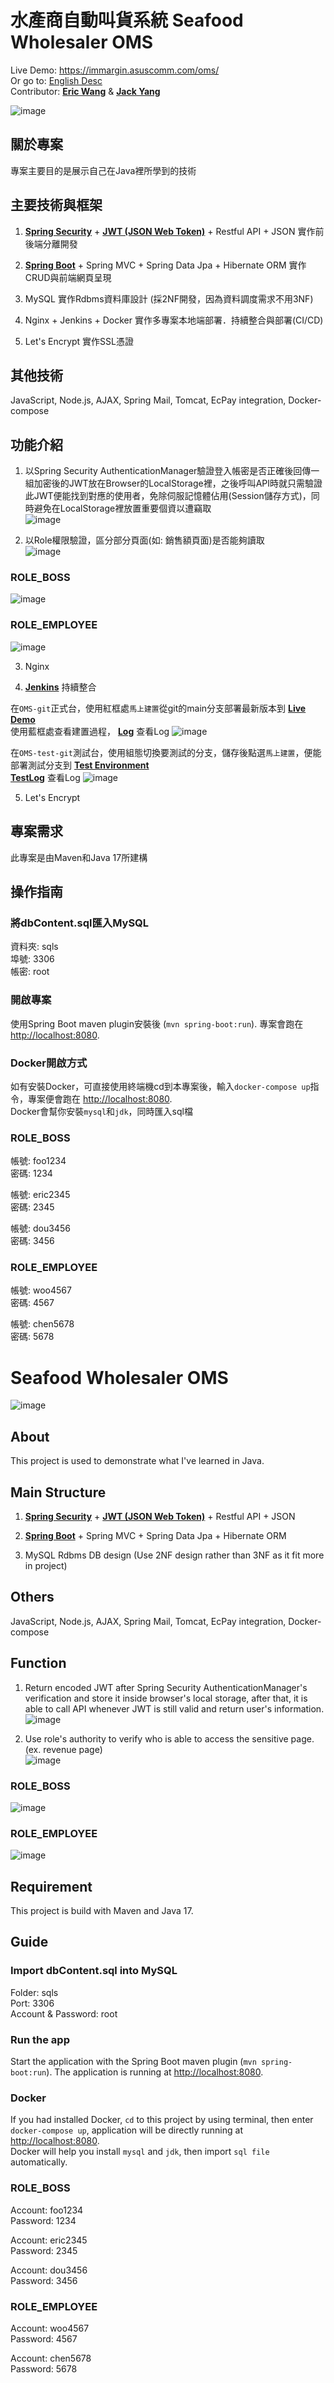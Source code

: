 # 水產商自動叫貨系統 Seafood Wholesaler OMS

Live Demo: https://immargin.asuscomm.com/oms/ <BR>
Or go to: [English Desc](#seafood-wholesaler-oms)<BR>
Contributor: **[Eric Wang](https://github.com/EricWangisCool)** & **[Jack Yang](https://github.com/LaplusIjns)**

![image](etc/SystemPage.png?raw=true "JwtToken")

## 關於專案
專案主要目的是展示自己在Java裡所學到的技術

## 主要技術與框架
1. **[Spring Security](https://spring.io/projects/spring-security)** + **[JWT (JSON Web Token)](https://jwt.io)** + 
Restful API + JSON 實作前後端分離開發<BR>

2. **[Spring Boot](https://spring.io/projects/spring-boot)** + Spring MVC + Spring Data Jpa + Hibernate ORM 實作CRUD與前端網頁呈現<BR>

3. MySQL 實作Rdbms資料庫設計 (採2NF開發，因為資料調度需求不用3NF)

4. Nginx + Jenkins + Docker 實作多專案本地端部署．持續整合與部署(CI/CD)

5. Let's Encrypt 實作SSL憑證

## 其他技術
JavaScript, Node.js, AJAX, Spring Mail, Tomcat, EcPay integration, Docker-compose

## 功能介紹
1. 以Spring Security AuthenticationManager驗證登入帳密是否正確後回傳一組加密後的JWT放在Browser的LocalStorage裡，之後呼叫API時就只需驗證此JWT便能找到對應的使用者，免除伺服記憶體佔用(Session儲存方式)，同時避免在LocalStorage裡放置重要個資以遭竊取<BR>
![image](etc/JwtToken.png?raw=true "JwtToken")

2. 以Role權限驗證，區分部分頁面(如: 銷售額頁面)是否能夠讀取<BR>
![image](etc/RoleSetting.png?raw=true "RoleSetting")

### ROLE_BOSS
![image](etc/RolePermit.png?raw=true "RolePermit")

### ROLE_EMPLOYEE
![image](etc/RoleDenied.png?raw=true "RoleDenied")

3. Nginx

4. **[Jenkins](https://immargin.asuscomm.com/jenkins/asynchPeople/)** 持續整合

在`OMS-git`正式台，使用紅框處`馬上建置`從git的main分支部署最新版本到 **[Live Demo](https://immargin.asuscomm.com/oms/)** <BR>
使用藍框處查看建置過程， **[Log](https://immargin.asuscomm.com/oms_log)** 查看Log
![image](etc/Jenkins.png?raw=true "Jenkins")


在`OMS-test-git`測試台，使用組態切換要測試的分支，儲存後點選`馬上建置`，便能部署測試分支到 **[Test Environment](https://immargin.asuscomm.com/webtest/)** <BR>
**[TestLog](https://immargin.asuscomm.com/oms_testlog)** 查看Log
![image](etc/JenkinsTest.png?raw=true "JenkinsTest")

5. Let's Encrypt


## 專案需求
此專案是由Maven和Java 17所建構

## 操作指南

### 將dbContent.sql匯入MySQL
資料夾: sqls<BR>
埠號: 3306<BR>
帳密: root

### 開啟專案
使用Spring Boot maven plugin安裝後 (`mvn spring-boot:run`).
專案會跑在 [http://localhost:8080](http://localhost:8080).

### Docker開啟方式
如有安裝Docker，可直接使用終端機cd到本專案後，輸入`docker-compose up`指令，專案便會跑在 [http://localhost:8080](http://localhost:8080).<BR>
Docker會幫你安裝`mysql`和`jdk`，同時匯入sql檔

### ROLE_BOSS
帳號: foo1234<BR>
密碼: 1234<BR>

帳號: eric2345<BR>
密碼: 2345<BR>

帳號: dou3456<BR>
密碼: 3456<BR>

### ROLE_EMPLOYEE
帳號: woo4567<BR>
密碼: 4567<BR>

帳號: chen5678<BR>
密碼: 5678<BR>

# Seafood Wholesaler OMS

![image](etc/SystemPage.png?raw=true "JwtToken")

## About
This project is used to demonstrate what I've learned in Java.

## Main Structure
1. **[Spring Security](https://spring.io/projects/spring-security)** + **[JWT (JSON Web Token)](https://jwt.io)** +
   Restful API + JSON<BR>

2. **[Spring Boot](https://spring.io/projects/spring-boot)** + Spring MVC + Spring Data Jpa + Hibernate ORM<BR>

3. MySQL Rdbms DB design (Use 2NF design rather than 3NF as it fit more in project)

## Others
JavaScript, Node.js, AJAX, Spring Mail, Tomcat, EcPay integration, Docker-compose

## Function
1. Return encoded JWT after Spring Security AuthenticationManager's verification and store it inside browser's local storage, after that, it is able to call API whenever JWT is still valid and return user's information.
![image](etc/JwtToken.png?raw=true "JwtToken")

2. Use role's authority to verify who is able to access the sensitive page.(ex. revenue page)<BR>
![image](etc/RoleSetting.png?raw=true "RoleSetting")

### ROLE_BOSS
![image](etc/RolePermit.png?raw=true "RolePermit")

### ROLE_EMPLOYEE
![image](etc/RoleDenied.png?raw=true "RoleDenied")

## Requirement
This project is build with Maven and Java 17.

## Guide

### Import dbContent.sql into MySQL
Folder: sqls<BR>
Port: 3306<BR>
Account & Password: root

### Run the app
Start the application with the Spring Boot maven plugin (`mvn spring-boot:run`).
The application is running at [http://localhost:8080](http://localhost:8080).

### Docker 
If you had installed Docker, `cd` to this project by using terminal, then enter `docker-compose up`, application will be directly running at  [http://localhost:8080](http://localhost:8080).<BR>Docker will help you install `mysql` and `jdk`, then import `sql file` automatically.

### ROLE_BOSS
Account: foo1234<BR>
Password: 1234<BR>

Account: eric2345<BR>
Password: 2345<BR>

Account: dou3456<BR>
Password: 3456<BR>

### ROLE_EMPLOYEE
Account: woo4567<BR>
Password: 4567<BR>

Account: chen5678<BR>
Password: 5678<BR>
